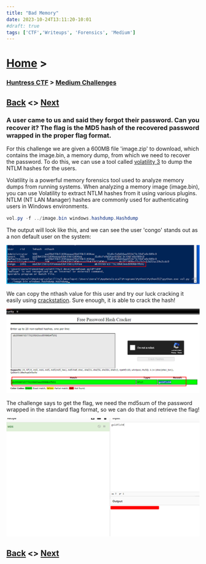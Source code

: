 ```yaml
---
title: "Bad Memory"
date: 2023-10-24T13:11:20-10:01
#draft: true
tags: ['CTF','Writeups', 'Forensics', 'Medium']
---
```

 
# [Home](https://jjolley91.github.io/blog/) >

###  [Huntress CTF](https://jjolley91.github.io/blog/huntress_ctf_2023) >  [Medium Challenges](https://jjolley91.github.io/blog/huntress_ctf_2023/2.medium/)

## [Back](https://jjolley91.github.io/blog/huntress_ctf_2023/2.medium/batchfuscation)  <> [Next](https://jjolley91.github.io/blog/huntress_ctf_2023/2.medium/mfatigue) 

### A user came to us and said they forgot their password. Can you recover it? The flag is the MD5 hash of the recovered password wrapped in the proper flag format.

For this challenge we are given a 600MB file 'image.zip' to download, which contains the image.bin, a memory dump, from which we need to recover the password. To do this, we can use a tool called [volatility 3](https://github.com/volatilityfoundation/volatility3) to dump the NTLM hashes for the users.  

Volatility is a powerful memory forensics tool used to analyze memory dumps from running systems. When analyzing a memory image (image.bin), you can use Volatility to extract NTLM hashes from it using various plugins. NTLM (NT LAN Manager) hashes are commonly used for authenticating users in Windows environments.

```powershell
vol.py -f ../image.bin windows.hashdump.Hashdump
```
The output will look like this, and we can see the user 'congo' stands out as a non default user on the system:  

![bad_memory3](https://github.com/jjolley91/blog/blob/main/static/Huntress_CTF_2023/bad_memory3.png?raw=true)


We can copy the nthash value for this user and try our luck cracking it easily using [crackstation](https://crackstation.net/). Sure enough, it is able to crack the hash!


![bad_memory1](https://github.com/jjolley91/blog/blob/main/static/Huntress_CTF_2023/bad_memory1.png?raw=true)


The challenge says to get the flag, we need the md5sum of the password wrapped in the standard flag format, so we can do that and retrieve the flag!

![bad_memory2](https://github.com/jjolley91/blog/blob/main/static/Huntress_CTF_2023/bad_memory2.png?raw=true)

## [Back](https://jjolley91.github.io/blog/huntress_ctf_2023/2.medium/batchfuscation)  <> [Next](https://jjolley91.github.io/blog/huntress_ctf_2023/2.medium/mfatigue) 
